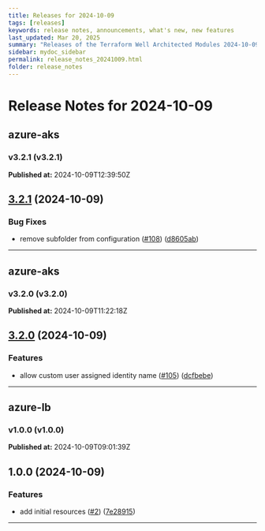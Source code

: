 ```yaml
---
title: Releases for 2024-10-09
tags: [releases]
keywords: release notes, announcements, what's new, new features
last_updated: Mar 20, 2025
summary: "Releases of the Terraform Well Architected Modules 2024-10-09"
sidebar: mydoc_sidebar
permalink: release_notes_20241009.html
folder: release_notes
---
```


# Release Notes for 2024-10-09

## azure-aks
### v3.2.1 (v3.2.1)
**Published at:** 2024-10-09T12:39:50Z

## [3.2.1](https://github.com/CloudNationHQ/terraform-azure-aks/compare/v3.2.0...v3.2.1) (2024-10-09)


### Bug Fixes

* remove subfolder from configuration ([#108](https://github.com/CloudNationHQ/terraform-azure-aks/issues/108)) ([d8605ab](https://github.com/CloudNationHQ/terraform-azure-aks/commit/d8605ab76c2bd90411291d3c86f41da7109ed2ef))

---

## azure-aks
### v3.2.0 (v3.2.0)
**Published at:** 2024-10-09T11:22:18Z

## [3.2.0](https://github.com/CloudNationHQ/terraform-azure-aks/compare/v3.1.1...v3.2.0) (2024-10-09)


### Features

* allow custom user assigned identity name ([#105](https://github.com/CloudNationHQ/terraform-azure-aks/issues/105)) ([dcfbebe](https://github.com/CloudNationHQ/terraform-azure-aks/commit/dcfbebee63578d934beecd8e80b828954618aa70))

---

## azure-lb
### v1.0.0 (v1.0.0)
**Published at:** 2024-10-09T09:01:39Z

## 1.0.0 (2024-10-09)


### Features

* add initial resources ([#2](https://github.com/CloudNationHQ/terraform-azure-lb/issues/2)) ([7e28915](https://github.com/CloudNationHQ/terraform-azure-lb/commit/7e28915dba90a0af36b5873f1ca25d6e2e8e7cc6))

---

